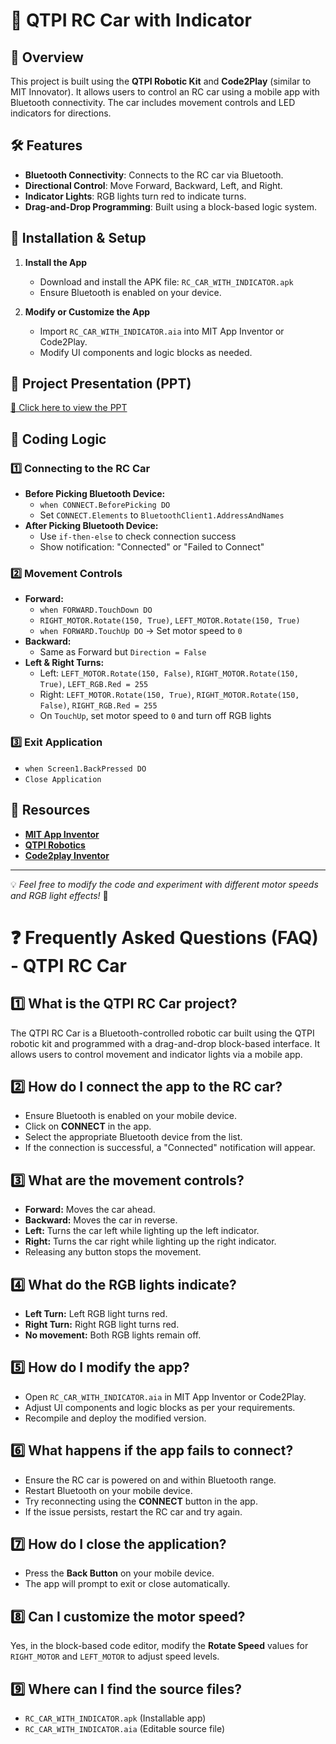 # 🚗 QTPI RC Car with Indicator

## 📌 Overview
This project is built using the **QTPI Robotic Kit** and **Code2Play** (similar to MIT Innovator). It allows users to control an RC car using a mobile app with Bluetooth connectivity. The car includes movement controls and LED indicators for directions.

## 🛠 Features
- **Bluetooth Connectivity**: Connects to the RC car via Bluetooth.
- **Directional Control**: Move Forward, Backward, Left, and Right.
- **Indicator Lights**: RGB lights turn red to indicate turns.
- **Drag-and-Drop Programming**: Built using a block-based logic system.

## 📑 Installation & Setup
1. **Install the App**
   - Download and install the APK file: `RC_CAR_WITH_INDICATOR.apk`
   - Ensure Bluetooth is enabled on your device.

2. **Modify or Customize the App**
   - Import `RC_CAR_WITH_INDICATOR.aia` into MIT App Inventor or Code2Play.
   - Modify UI components and logic blocks as needed.

## 🎨 Project Presentation (PPT)
[📌 Click here to view the PPT](https://www.canva.com/design/DAGg1rjSozg/7wej1OpXyx5-GteqUhogdw/edit?utm_content=DAGg1rjSozg&utm_campaign=designshare&utm_medium=link2&utm_source=sharebutton)

## 📖 Coding Logic
### **1️⃣ Connecting to the RC Car**
- **Before Picking Bluetooth Device:**
  - `when CONNECT.BeforePicking DO`
  - Set `CONNECT.Elements` to `BluetoothClient1.AddressAndNames`
- **After Picking Bluetooth Device:**
  - Use `if-then-else` to check connection success
  - Show notification: "Connected" or "Failed to Connect"

### **2️⃣ Movement Controls**
- **Forward:**
  - `when FORWARD.TouchDown DO`
  - `RIGHT_MOTOR.Rotate(150, True)`, `LEFT_MOTOR.Rotate(150, True)`
  - `when FORWARD.TouchUp DO` → Set motor speed to `0`
- **Backward:**
  - Same as Forward but `Direction = False`
- **Left & Right Turns:**
  - Left: `LEFT_MOTOR.Rotate(150, False)`, `RIGHT_MOTOR.Rotate(150, True)`, `LEFT_RGB.Red = 255`
  - Right: `LEFT_MOTOR.Rotate(150, True)`, `RIGHT_MOTOR.Rotate(150, False)`, `RIGHT_RGB.Red = 255`
  - On `TouchUp`, set motor speed to `0` and turn off RGB lights

### **3️⃣ Exit Application**
- `when Screen1.BackPressed DO`
- `Close Application`

## 🔗 Resources
- **[MIT App Inventor](https://appinventor.mit.edu/)**
- **[QTPI Robotics](https://www.qtpi.in/)**
- **[Code2play Inventor](https://www.stemdesi.in/)**

---
💡 *Feel free to modify the code and experiment with different motor speeds and RGB light effects!* 🚀

# ❓ Frequently Asked Questions (FAQ) - QTPI RC Car

## 1️⃣ **What is the QTPI RC Car project?**
The QTPI RC Car is a Bluetooth-controlled robotic car built using the QTPI robotic kit and programmed with a drag-and-drop block-based interface. It allows users to control movement and indicator lights via a mobile app.

## 2️⃣ **How do I connect the app to the RC car?**
- Ensure Bluetooth is enabled on your mobile device.
- Click on **CONNECT** in the app.
- Select the appropriate Bluetooth device from the list.
- If the connection is successful, a "Connected" notification will appear.

## 3️⃣ **What are the movement controls?**
- **Forward:** Moves the car ahead.
- **Backward:** Moves the car in reverse.
- **Left:** Turns the car left while lighting up the left indicator.
- **Right:** Turns the car right while lighting up the right indicator.
- Releasing any button stops the movement.

## 4️⃣ **What do the RGB lights indicate?**
- **Left Turn:** Left RGB light turns red.
- **Right Turn:** Right RGB light turns red.
- **No movement:** Both RGB lights remain off.

## 5️⃣ **How do I modify the app?**
- Open `RC_CAR_WITH_INDICATOR.aia` in MIT App Inventor or Code2Play.
- Adjust UI components and logic blocks as per your requirements.
- Recompile and deploy the modified version.

## 6️⃣ **What happens if the app fails to connect?**
- Ensure the RC car is powered on and within Bluetooth range.
- Restart Bluetooth on your mobile device.
- Try reconnecting using the **CONNECT** button in the app.
- If the issue persists, restart the RC car and try again.

## 7️⃣ **How do I close the application?**
- Press the **Back Button** on your mobile device.
- The app will prompt to exit or close automatically.

## 8️⃣ **Can I customize the motor speed?**
Yes, in the block-based code editor, modify the **Rotate Speed** values for `RIGHT_MOTOR` and `LEFT_MOTOR` to adjust speed levels.

## 9️⃣ **Where can I find the source files?**
- `RC_CAR_WITH_INDICATOR.apk` (Installable app)
- `RC_CAR_WITH_INDICATOR.aia` (Editable source file)



